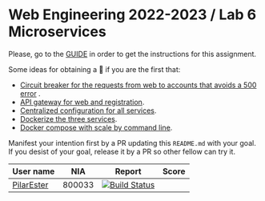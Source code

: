# Web Engineering 2022-2023 / Lab 6 Microservices

Please, go to the [GUIDE](docs/GUIDE.md) in order to get the instructions for this assignment.

Some ideas for obtaining a :gift: if you are the first that:

* [Circuit breaker for the requests from web to accounts that avoids a 500 error](https://spring.io/guides/gs/circuit-breaker/)
  .
* [API gateway for web and registration](https://github.com/spring-attic/gs-routing-and-filtering).
* [Centralized configuration for all services](https://github.com/spring-attic/gs-routing-and-filtering).
* [Dockerize the three services](https://spring.io/guides/topicals/spring-boot-docker).
* [Docker compose with scale by command line](https://thepracticaldeveloper.com/dockerize-spring-boot/).

Manifest your intention first by a PR updating this `README.md` with your goal. If you desist of your goal, release it
by a PR so other fellow can try it.

| User name | NIA | Report                                                                                                                                                                                         | Score |
|-----------|-----|------------------------------------------------------------------------------------------------------------------------------------------------------------------------------------------------|-------|
| [PilarEster](https://github.com/PilarEster/lab6-microservices/tree/work) | 800033 | [![Build Status](https://github.com/PilarEster/lab6-microservices/actions/workflows/ci.yml/badge.svg?branch=work&event=push)](https://github.com/PilarEster/lab6-microservices/actions/workflows/ci.yml) |
